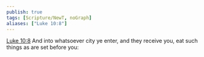 ```yaml
---
publish: true
tags: [Scripture/NewT, noGraph]
aliases: ["Luke 10:8"]
---
```

[Luke 10:8](https://churchofjesuschrist.org/study/scriptures/nt/luke/10?lang=eng&id=p8#p8) And into whatsoever city ye enter, and they receive you, eat such things as are set before you:
